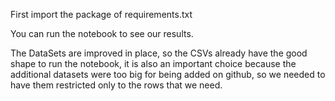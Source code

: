 First import the package of requirements.txt

You can run the notebook to see our results.

The DataSets are improved in place, so the CSVs already have the good shape to run the notebook, it is also an important choice because the additional datasets were too big for being
added on github, so we needed to have them restricted only to the rows that we need.
